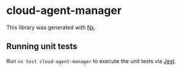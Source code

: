 # cloud-agent-manager

This library was generated with [Nx](https://nx.dev).

## Running unit tests

Run `nx test cloud-agent-manager` to execute the unit tests via [Jest](https://jestjs.io).

